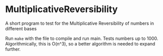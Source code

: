 # MultiplicativeReversibility
A short program to test for the Multiplicative Reversibility of numbers in different bases

Run `make` with the file to compile and run main. Tests numbers up to 1000. Algorithmically, this is O(n^3), so a better algorithm is needed to expand further.
